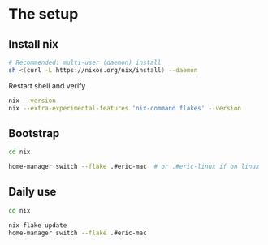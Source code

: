 # The setup

## Install nix

```bash
# Recommended: multi-user (daemon) install
sh <(curl -L https://nixos.org/nix/install) --daemon
```
Restart shell and verify
```bash
nix --version
nix --extra-experimental-features 'nix-command flakes' --version
```
## Bootstrap
```bash
cd nix

home-manager switch --flake .#eric-mac  # or .#eric-linux if on linux
```

## Daily use
```bash
cd nix

nix flake update
home-manager switch --flake .#eric-mac
```

